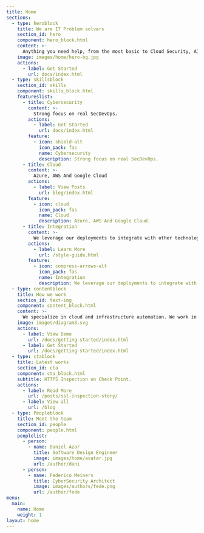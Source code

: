 ```yaml
---
title: Home
sections:
  - type: heroblock
    title: We are IT Problem solvers
    section_id: hero
    component: hero_block.html
    content: >-
      Anything you need help, from the most basic to Cloud Security, AI, Data Science. We can help you solve it. Just Call us
    image: images/home/hero-bg.jpg
    actions:
      - label: Get Started
        url: docs/index.html
  - type: skillsblock
    section_id: skills
    component: skills_block.html
    featureslist:
      - title: Cybersecurity
        content: >-
          Strong focus on real SecDevOps.
        actions:
          - label: Get Started
            url: docs/index.html
        feature:
          - icon: shield-alt
            icon_pack: fas
            name: Cybersecurity
            description: Strong focus on real SecDevOps.
      - title: Cloud
        content: >-
          Azure, AWS And Google Cloud
        actions:
          - label: View Posts
            url: blog/index.html
        feature:
          - icon: cloud
            icon_pack: fas
            name: Cloud
            description: Azure, AWS And Google Cloud.
      - title: Integration
        content: >-
          We leverage our deployments to integrate with other technologies.
        actions:
          - label: Learn More
            url: /style-guide.html
        feature:
          - icon: compress-arrows-alt
            icon_pack: fas
            name: Integration
            description: We leverage our deployments to integrate with other technologies.
  - type: contentblock
    title: How we work
    section_id: text-img
    component: content_block.html
    content: >-
      We specialize in cloud and infrastructure automation. We work in an iterative aproach in order to resolve the problem. First we Analyze the isssues, then we design a solution. At last we test the solution and start the cycle again until the goals are reached.
    image: images/diagram3.svg
    actions:
      - label: View Demo
        url: /docs/getting-started/index.html
      - label: Get Started
        url: /docs/getting-started/index.html
  - type: ctablock
    title: Latest works
    section_id: cta
    component: cta_block.html
    subtitle: HTTPS Inspection on Check Point.
    actions:
      - label: Read More
        url: /posts/ssl-inspection-story/
      - label: View all
        url: /blog
  - type: Peopleblock
    title: Meet the team
    section_id: people
    component: people.html
    peoplelist:
      - person:
        - name: Daniel Azar
          title: Software Design Engineer
          image: images/home/avatar.jpg
          url: /author/dani
      - person:
        - name: Federico Meiners
          title: CyberSecurity Architect
          image: images/authors/fede.png
          url: /author/fede
menu:
  main:
    name: Home
    weight: 1
layout: home
---
```

